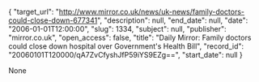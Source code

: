 {
  "target_url": "http://www.mirror.co.uk/news/uk-news/family-doctors-could-close-down-677341", 
  "description": null, 
  "end_date": null, 
  "date": "2006-01-01T12:00:00", 
  "slug": 1334, 
  "subject": null, 
  "publisher": "mirror.co.uk", 
  "open_access": false, 
  "title": "Daily Mirror: Family doctors could close down hospital over Government's Health Bill", 
  "record_id": "20060101T120000/qA7ZvCfyshJfP59iYS9EZg==", 
  "start_date": null
}

None